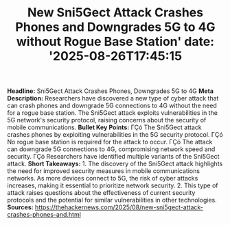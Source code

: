 ﻿---
title: "New Sni5Gect Attack Crashes Phones and Downgrades 5G to 4G without Rogue Base Station'
date: '2025-08-26T17:45:15"
category: "Markets"
summary: ""
slug: "new sni5gect attack crashes phones and downgrades 5g to 4g w"
source_urls:
  - "https://thehackernews.com/2025/08/new-sni5gect-attack-crashes-phones-and.html"
seo:
  title: "New Sni5Gect Attack Crashes Phones and Downgrades 5G to 4G without Rogue Base Station | Hash n Hedge'
  description: '"
  keywords: ["news", "markets", "brief"]
---
**Headline:** Sni5Gect Attack Crashes Phones, Downgrades 5G to 4G  **Meta Description:** Researchers have discovered a new type of cyber attack that can crash phones and downgrade 5G connections to 4G without the need for a rogue base station. The Sni5Gect attack exploits vulnerabilities in the 5G network's security protocol, raising concerns about the security of mobile communications.  **Bullet Key Points:**  ΓÇó The Sni5Gect attack crashes phones by exploiting vulnerabilities in the 5G security protocol. ΓÇó No rogue base station is required for the attack to occur. ΓÇó The attack can downgrade 5G connections to 4G, compromising network speed and security. ΓÇó Researchers have identified multiple variants of the Sni5Gect attack.  **Short Takeaways:**  1. The discovery of the Sni5Gect attack highlights the need for improved security measures in mobile communications networks. As more devices connect to 5G, the risk of cyber attacks increases, making it essential to prioritize network security. 2. This type of attack raises questions about the effectiveness of current security protocols and the potential for similar vulnerabilities in other technologies.  **Sources:**  https://thehackernews.com/2025/08/new-sni5gect-attack-crashes-phones-and.html 
